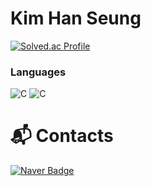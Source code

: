 # Kim Han Seung

[![Solved.ac Profile](http://mazassumnida.wtf/api/v2/generate_badge?boj=hanking302)](https://solved.ac/hanking302/)


### Languages
![C](https://img.shields.io/badge/C-A8B9CC.svg?&style=for-the-badge&logo=C&logoColor=black)
![C](https://img.shields.io/badge/C++-00599C.svg?&style=for-the-badge&logo=C++&logoColor=black)
# :mailbox_with_mail: Contacts
[![Naver Badge](https://img.shields.io/badge/Naver-03C75A?style=flat-square&logo=Naver&logoColor=white&link=mailto:rlatngus1691@naver.com)](mailto:kor_hans@naver.com)
